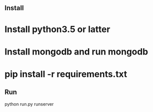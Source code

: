 ## Install
# Install python3.5 or latter
# Install mongodb and run mongodb
# pip install -r requirements.txt

## Run
python run.py runserver

